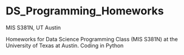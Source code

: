 # DS_Programming_Homeworks
MIS S381N, UT Austin

Homeworks for Data Science Programming Class (MIS S381N) at the University of Texas at Austin. Coding in Python
